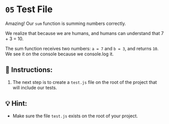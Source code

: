 # `05` Test File

Amazing! Our `sum` function is summing numbers correctly.

We realize that because we are humans, and humans can understand that 7 + 3 = 10.

The sum function receives two numbers: `a = 7` and `b = 3`, and returns `10`. We see it on the console because we console.log it.

## 📝 Instructions:

1. The next step is to create a `test.js` file on the root of the project that will include our tests.

## 💡 Hint:

+ Make sure the file `test.js` exists on the root of your project.